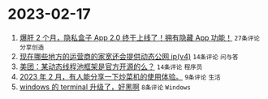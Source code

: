 # 2023-02-17

1. [爆肝 2 个月，隐私盒子 App 2.0 终于上线了！拥有隐藏 App 功能！](https://www.v2ex.com/t/916821) `27条评论` `分享创造`
1. [现在哪些地方的运营商的家宽还会提供动态公网 ip(v4)](https://www.v2ex.com/t/916824) `14条评论` `问与答`
1. [美团：某动态线程池框架是官方开源的么？](https://www.v2ex.com/t/916816) `14条评论` `程序员`
1. [2023 年 2 月，有人能分享一下炒菜机的使用体验。](https://www.v2ex.com/t/916826) `9条评论` `生活`
1. [windows 的 terminal 升级了，好黑啊](https://www.v2ex.com/t/916820) `8条评论` `Windows`
